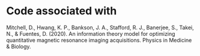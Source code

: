# Code associated with

Mitchell, D., Hwang, K. P., Bankson, J. A., Stafford, R. J., Banerjee, S., Takei, N., & Fuentes, D. (2020). An information theory model for optimizing quantitative magnetic resonance imaging acquisitions. Physics in Medicine & Biology.
